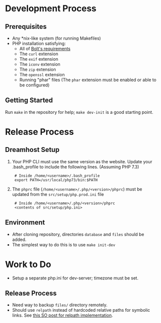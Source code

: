 
Development Process
===================

Prerequisites
-------------

* Any *nix-like system (for running Makefiles)
* PHP installation satisfying:
    * All of [Bolt's requirements][bolt-req]
    * The `curl` extension
    * The `exif` extension
    * The `iconv` extension
    * The `zip` extension
    * The `openssl` extension
    * Running "phar" files (The `phar` extension must be enabled or able to be configured)


Getting Started
---------------

Run `make` in the repository for help; `make dev-init` is a good starting point.


Release Process
===============

Dreamhost Setup
---------------

1. Your PHP CLI must use the same version as the website. Update your
   .bash_profile to include the following lines. (Assuming PHP 7.3)

        # Inside /home/<username>/.bash_profile
        export PATH=/usr/local/php73/bin:$PATH

2. The `phprc` file (`/home/<username>/.php/<version>/phprc`) must be updated from
   the `src/setup/php.prod.ini` file

        # Inside /home/<username>/.php/<version>/phprc
        <contents of src/setup/php.ini>



Environment
-----------

* After cloning repository, directories `database` and `files` should be added.
* The simplest way to do this is to use `make init-dev`

Work to Do
==========

* Setup a separate php.ini for dev-server; timezone must be set.

Release Process
---------------

* Need way to backup `files/` directory remotely.
* Should use `relpath` instead of hardcoded relative paths for symbolic links.
  See [this SO post for relpath implementation][so-relpath].



[bolt-req]: https://docs.bolt.cm/3.7/getting-started/requirements
[so-relpath]: http://stackoverflow.com/a/12498485
